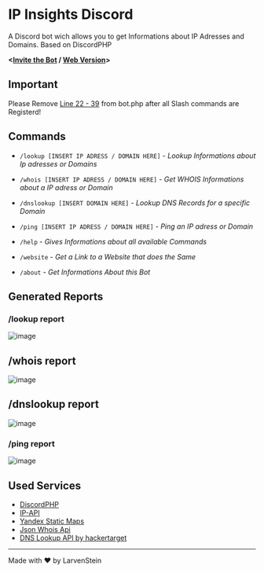 # IP Insights Discord
A Discord bot wich allows you to get Informations about IP Adresses and Domains. Based on DiscordPHP

**<[Invite the Bot](https://discord.com/oauth2/authorize?client_id=992069594900611213&permissions=67584&scope=bot%20applications.commands) / [Web Version](https://github.com/LarvenStein/IP-Lookup)>**

## Important
Please Remove [Line 22 - 39](https://github.com/LarvenStein/ip-insights-discord/blob/b31cc6c021699c2176d20203c730e1360668aea2/bot.php#L22) from bot.php after all Slash commands are Registerd!

## Commands
- `/lookup [INSERT IP ADRESS / DOMAIN HERE]` - *Lookup Informations about Ip adresses or Domains*
- `/whois [INSERT IP ADRESS / DOMAIN HERE]` - *Get WHOIS Informations about a IP adress or Domain*
- `/d​n​s​l​o​o​k​u​p [INSERT DOMAIN HERE]` - *Lookup DNS Records for a specific Domain*
- `/ping [INSERT IP ADRESS / DOMAIN HERE]` - *Ping an IP adress or Domain*

- `/help` - *Gives Informations about all available Commands*
- `/website` - *Get a Link to a Website that does the Same*
- `/about` - *Get Informations About this Bot*

## Generated Reports

### /lookup report
![image](https://user-images.githubusercontent.com/89642388/180652348-226e3e1a-b323-4825-bdc8-ab723a8a65d7.png)

## /whois report
![image](https://user-images.githubusercontent.com/89642388/180652404-bcd20420-5b18-46bd-9a52-8069a4fa80b1.png)

## /dnslookup report
![image](https://user-images.githubusercontent.com/89642388/181920132-8624f13f-26ba-480c-8a37-ded23901e9e4.png)

### /ping report
![image](https://user-images.githubusercontent.com/89642388/180652379-4464099b-30e9-4b7c-b514-32d025dc3590.png)


## Used Services
- [DiscordPHP](https://github.com/discord-php/DiscordPHP)
- [IP-API](https://ip-api.com/ "IP-API")
- [Yandex Static Maps](https://yandex.com/dev/maps/staticapi/ "Yandex Static Maps")
- [Json Whois Api](https://www.jsonwhoisapi.com/ "Json Whois Api")
- [DNS Lookup API by hackertarget](https://slt.k.vu/CYZ-/ "DNS Lookup API by hackertarget")

------------


Made with &hearts; by LarvenStein

